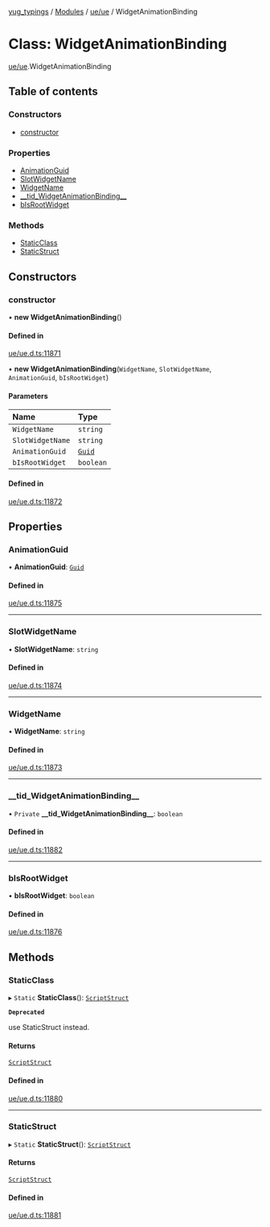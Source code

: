 [yug_typings](../README.md) / [Modules](../modules.md) / [ue/ue](../modules/ue_ue.md) / WidgetAnimationBinding

# Class: WidgetAnimationBinding

[ue/ue](../modules/ue_ue.md).WidgetAnimationBinding

## Table of contents

### Constructors

- [constructor](ue_ue.WidgetAnimationBinding.md#constructor)

### Properties

- [AnimationGuid](ue_ue.WidgetAnimationBinding.md#animationguid)
- [SlotWidgetName](ue_ue.WidgetAnimationBinding.md#slotwidgetname)
- [WidgetName](ue_ue.WidgetAnimationBinding.md#widgetname)
- [\_\_tid\_WidgetAnimationBinding\_\_](ue_ue.WidgetAnimationBinding.md#__tid_widgetanimationbinding__)
- [bIsRootWidget](ue_ue.WidgetAnimationBinding.md#bisrootwidget)

### Methods

- [StaticClass](ue_ue.WidgetAnimationBinding.md#staticclass)
- [StaticStruct](ue_ue.WidgetAnimationBinding.md#staticstruct)

## Constructors

### constructor

• **new WidgetAnimationBinding**()

#### Defined in

[ue/ue.d.ts:11871](https://github.com/YugMetaverse/yug_typings/blob/b7d9b19/ue/ue.d.ts#L11871)

• **new WidgetAnimationBinding**(`WidgetName`, `SlotWidgetName`, `AnimationGuid`, `bIsRootWidget`)

#### Parameters

| Name | Type |
| :------ | :------ |
| `WidgetName` | `string` |
| `SlotWidgetName` | `string` |
| `AnimationGuid` | [`Guid`](ue_ue_s.Guid.md) |
| `bIsRootWidget` | `boolean` |

#### Defined in

[ue/ue.d.ts:11872](https://github.com/YugMetaverse/yug_typings/blob/b7d9b19/ue/ue.d.ts#L11872)

## Properties

### AnimationGuid

• **AnimationGuid**: [`Guid`](ue_ue_s.Guid.md)

#### Defined in

[ue/ue.d.ts:11875](https://github.com/YugMetaverse/yug_typings/blob/b7d9b19/ue/ue.d.ts#L11875)

___

### SlotWidgetName

• **SlotWidgetName**: `string`

#### Defined in

[ue/ue.d.ts:11874](https://github.com/YugMetaverse/yug_typings/blob/b7d9b19/ue/ue.d.ts#L11874)

___

### WidgetName

• **WidgetName**: `string`

#### Defined in

[ue/ue.d.ts:11873](https://github.com/YugMetaverse/yug_typings/blob/b7d9b19/ue/ue.d.ts#L11873)

___

### \_\_tid\_WidgetAnimationBinding\_\_

• `Private` **\_\_tid\_WidgetAnimationBinding\_\_**: `boolean`

#### Defined in

[ue/ue.d.ts:11882](https://github.com/YugMetaverse/yug_typings/blob/b7d9b19/ue/ue.d.ts#L11882)

___

### bIsRootWidget

• **bIsRootWidget**: `boolean`

#### Defined in

[ue/ue.d.ts:11876](https://github.com/YugMetaverse/yug_typings/blob/b7d9b19/ue/ue.d.ts#L11876)

## Methods

### StaticClass

▸ `Static` **StaticClass**(): [`ScriptStruct`](ue_ue.ScriptStruct.md)

**`Deprecated`**

use StaticStruct instead.

#### Returns

[`ScriptStruct`](ue_ue.ScriptStruct.md)

#### Defined in

[ue/ue.d.ts:11880](https://github.com/YugMetaverse/yug_typings/blob/b7d9b19/ue/ue.d.ts#L11880)

___

### StaticStruct

▸ `Static` **StaticStruct**(): [`ScriptStruct`](ue_ue.ScriptStruct.md)

#### Returns

[`ScriptStruct`](ue_ue.ScriptStruct.md)

#### Defined in

[ue/ue.d.ts:11881](https://github.com/YugMetaverse/yug_typings/blob/b7d9b19/ue/ue.d.ts#L11881)
